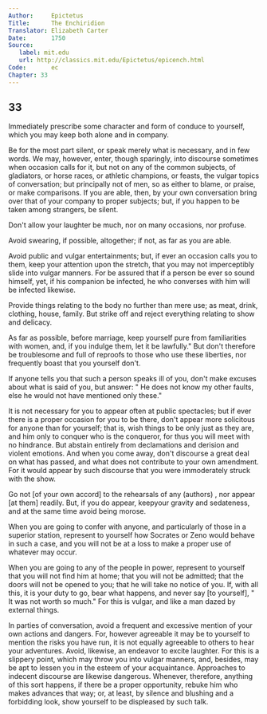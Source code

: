 ```yaml
---
Author:     Epictetus  
Title:      The Enchiridion  
Translator: Elizabeth Carter  
Date:       1750  
Source:
   label: mit.edu
   url: http://classics.mit.edu/Epictetus/epicench.html
Code:       ec  
Chapter: 33
---
```

##  33

Immediately prescribe some character and form of conduce to yourself, which you
may keep both alone and in company.

Be for the most part silent, or speak merely what is necessary, and in few
words. We may, however, enter, though sparingly, into discourse sometimes when
occasion calls for it, but not on any of the common subjects, of gladiators, or
horse races, or athletic champions, or feasts, the vulgar topics of
conversation; but principally not of men, so as either to blame, or praise, or
make comparisons. If you are able, then, by your own conversation bring over
that of your company to proper subjects; but, if you happen to be taken among
strangers, be silent.

Don't allow your laughter be much, nor on many occasions, nor profuse.

Avoid swearing, if possible, altogether; if not, as far as you are able.

Avoid public and vulgar entertainments; but, if ever an occasion calls you to
them, keep your attention upon the stretch, that you may not imperceptibly
slide into vulgar manners. For be assured that if a person be ever so sound
himself, yet, if his companion be infected, he who converses with him will be
infected likewise.

Provide things relating to the body no further than mere use; as meat, drink,
clothing, house, family. But strike off and reject everything relating to show
and delicacy.

As far as possible, before marriage, keep yourself pure from familiarities with
women, and, if you indulge them, let it be lawfully." But don't therefore be
troublesome and full of reproofs to those who use these liberties, nor
frequently boast that you yourself don't.

If anyone tells you that such a person speaks ill of you, don't make excuses
about what is said of you, but answer: " He does not know my other faults, else
he would not have mentioned only these."

It is not necessary for you to appear often at public spectacles; but if ever
there is a proper occasion for you to be there, don't appear more solicitous
for anyone than for yourself; that is, wish things to be only just as they are,
and him only to conquer who is the conqueror, for thus you will meet with no
hindrance. But abstain entirely from declamations and derision and violent
emotions. And when you come away, don't discourse a great deal on what has
passed, and what does not contribute to your own amendment. For it would appear
by such discourse that you were immoderately struck with the show.

Go not [of your own accord] to the rehearsals of any (authors) , nor appear [at
them] readily. But, if you do appear, keepyour gravity and sedateness, and at
the same time avoid being morose.

When you are going to confer with anyone, and particularly of those in a
superior station, represent to yourself how Socrates or Zeno would behave in
such a case, and you will not be at a loss to make a proper use of whatever may
occur.

When you are going to any of the people in power, represent to yourself that
you will not find him at home; that you will not be admitted; that the doors
will not be opened to you; that he will take no notice of you. If, with all
this, it is your duty to go, bear what happens, and never say [to yourself], "
It was not worth so much." For this is vulgar, and like a man dazed by external
things.

In parties of conversation, avoid a frequent and excessive mention of your own
actions and dangers. For, however agreeable it may be to yourself to mention
the risks you have run, it is not equally agreeable to others to hear your
adventures. Avoid, likewise, an endeavor to excite laughter. For this is a
slippery point, which may throw you into vulgar manners, and, besides, may be
apt to lessen you in the esteem of your acquaintance. Approaches to indecent
discourse are likewise dangerous. Whenever, therefore, anything of this sort
happens, if there be a proper opportunity, rebuke him who makes advances that
way; or, at least, by silence and blushing and a forbidding look, show yourself
to be displeased by such talk.


